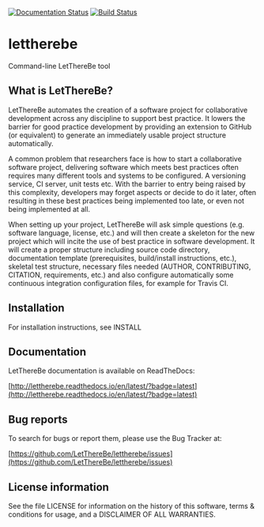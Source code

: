 [![Documentation Status](https://readthedocs.org/projects/lettherebe/badge/?version=latest)](http://lettherebe.readthedocs.io/en/latest/?badge=latest)
[![Build Status](https://travis-ci.org/LetThereBe/lettherebe.svg?branch=master)](https://travis-ci.org/LetThereBe/lettherebe)

# lettherebe
Command-line LetThereBe tool


## What is LetThereBe?

LetThereBe automates the creation of a software project for collaborative development across any discipline to support best practice. It lowers the barrier for good practice development by providing an extension to GitHub (or equivalent) to generate an immediately usable project structure automatically.

A common problem that researchers face is how to start a collaborative software project, delivering software which meets best practices often requires many different tools and systems to be configured. A versioning service, CI server, unit tests etc. With the barrier to entry being raised by this complexity, developers may forget aspects or decide to do it later, often resulting in these best practices being implemented too late, or even not being implemented at all.

When setting up your project, LetThereBe will ask simple questions (e.g. software language, license, etc.) and will then create a skeleton for the new project which will incite the use of best practice in software development. It will create a proper structure including source code directory, documentation template (prerequisites, build/install instructions, etc.), skeletal test structure, necessary files needed (AUTHOR, CONTRIBUTING, CITATION, requirements, etc.) and also configure automatically some continuous integration configuration files, for example for Travis CI.


## Installation

For installation instructions, see INSTALL

## Documentation

LetThereBe documentation is available on ReadTheDocs:

[http://lettherebe.readthedocs.io/en/latest/?badge=latest](http://lettherebe.readthedocs.io/en/latest/?badge=latest)


## Bug reports

To search for bugs or report them, please use the  Bug Tracker at:

[https://github.com/LetThereBe/lettherebe/issues](https://github.com/LetThereBe/lettherebe/issues)

## License information

See the file LICENSE for information on the history of this software, terms & conditions for usage, and a DISCLAIMER OF ALL WARRANTIES.
